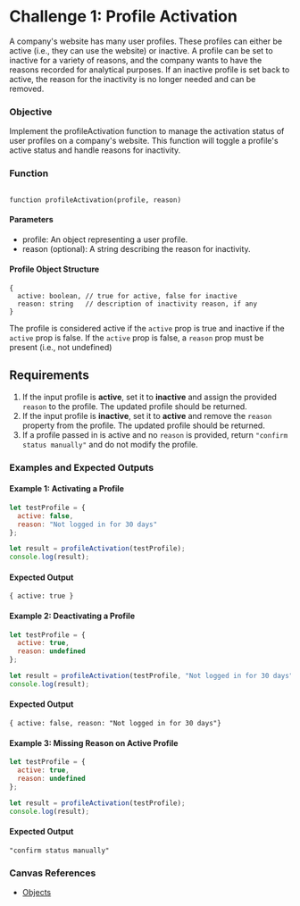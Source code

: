 # Challenge 1: Profile Activation

A company's website has many user profiles. These profiles can either be active (i.e., they can use the website) or inactive. A profile can be set to inactive for a variety of reasons, and the company wants to have the reasons recorded for analytical purposes. If an inactive profile is set back to active, the reason for the inactivity is no longer needed and can be removed.

### Objective 
Implement the profileActivation function to manage the activation status of user profiles on a company's website. This function will toggle a profile's active status and handle reasons for inactivity.

### Function
```testing

function profileActivation(profile, reason)
```
#### Parameters
- profile: An object representing a user profile.
- reason (optional): A string describing the reason for inactivity.

#### Profile Object Structure
```
{
  active: boolean, // true for active, false for inactive
  reason: string   // description of inactivity reason, if any
}
```

The profile is considered active if the `active` prop is true and inactive if the `active` prop is false. If the `active` prop is false, a `reason` prop must be present (i.e., not undefined)

## Requirements
   1. If the input profile is **active**, set it to **inactive** and assign the provided `reason` to the profile. The updated profile should be returned.
   2. If the input profile is **inactive**, set it to **active** and remove the `reason` property from the profile. The updated profile should be returned.
   3. If a profile passed in is active and no `reason` is provided, return `"confirm status manually"` and do not modify the profile.

### Examples and Expected Outputs

#### Example 1: Activating a Profile
```javascript
let testProfile = {
  active: false,
  reason: "Not logged in for 30 days"
};

let result = profileActivation(testProfile);
console.log(result); 
```

#### Expected Output
```
{ active: true }
```

#### Example 2: Deactivating a Profile
```javascript
let testProfile = {
  active: true,
  reason: undefined
};

let result = profileActivation(testProfile, "Not logged in for 30 days");
console.log(result);
```

#### Expected Output
 ```
 { active: false, reason: "Not logged in for 30 days"}
 ```

#### Example 3: Missing Reason on Active Profile
```javascript
let testProfile = {
  active: true,
  reason: undefined
};

let result = profileActivation(testProfile);
console.log(result); 
```

#### Expected Output
```
"confirm status manually"
```


### Canvas References
- [Objects](https://bloomtech.instructure.com/courses/2785/modules/items/690416)

